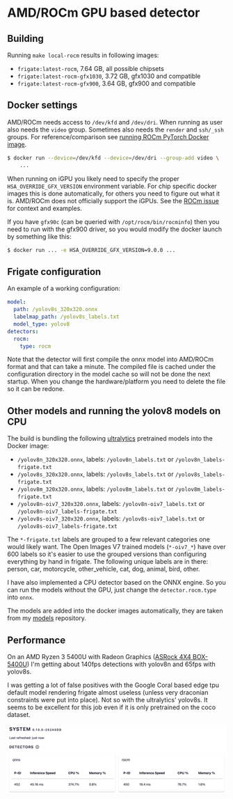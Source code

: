 
# AMD/ROCm GPU based detector

## Building

Running `make local-rocm` results in following images:

- `frigate:latest-rocm`, 7.64 GB, all possible chipsets
- `frigate:latest-rocm-gfx1030`, 3.72 GB, gfx1030 and compatible
- `frigate:latest-rocm-gfx900`, 3.64 GB, gfx900 and compatible

## Docker settings

AMD/ROCm needs access to `/dev/kfd` and `/dev/dri`. When running as user also needs the `video` group. Sometimes also needs the `render` and `ssh/_ssh` groups.
For reference/comparison see [running ROCm PyTorch Docker image](https://rocm.docs.amd.com/projects/install-on-linux/en/develop/how-to/3rd-party/pytorch-install.html#using-docker-with-pytorch-pre-installed).

```bash
$ docker run --device=/dev/kfd --device=/dev/dri --group-add video \
    ...
```

When running on iGPU you likely need to specify the proper `HSA_OVERRIDE_GFX_VERSION` environment variable. For chip specific docker images this is done automatically, for others you need to figure out what it is. AMD/ROCm does not officially support the iGPUs. See the [ROCm issue](https://github.com/ROCm/ROCm/issues/1743) for context and examples.

If you have `gfx90c` (can be queried with `/opt/rocm/bin/rocminfo`) then you need to run with the gfx900 driver, so you would modify the docker launch by something like this:

```bash
$ docker run ... -e HSA_OVERRIDE_GFX_VERSION=9.0.0 ...
```

## Frigate configuration

An example of a working configuration:

```yaml
model:
  path: /yolov8s_320x320.onnx
  labelmap_path: /yolov8s_labels.txt
  model_type: yolov8
detectors:
  rocm:
    type: rocm
```

Note that the detector will first compile the onnx model into AMD/ROCm format and that can take a minute. The compiled file is cached under the configuration directory in the model cache so will not be done the next startup. When you change the hardware/platform you need to delete the file so it can be redone.

## Other models and running the yolov8 models on CPU

The build is bundling the following [ultralytics](https://github.com/ultralytics/ultralytics) pretrained models into the Docker image:

- `/yolov8n_320x320.onnx`, labels: `/yolov8n_labels.txt` or `/yolov8n_labels-frigate.txt`
- `/yolov8s_320x320.onnx`, labels: `/yolov8s_labels.txt` or `/yolov8s_labels-frigate.txt`
- `/yolov8m_320x320.onnx`, labels: `/yolov8m_labels.txt` or `/yolov8m_labels-frigate.txt`
- `/yolov8n-oiv7_320x320.onnx`, labels: `/yolov8n-oiv7_labels.txt` or `/yolov8n-oiv7_labels-frigate.txt`
- `/yolov8s-oiv7_320x320.onnx`, labels: `/yolov8s-oiv7_labels.txt` or `/yolov8s-oiv7_labels-frigate.txt`

The `*-frigate.txt` labels are grouped to a few relevant categories one would likely want. The Open Images V7 trained models (`*-oiv7_*`) have over 600 labels so it's easier to use the grouped versions than configuring everything by hand in frigate. The following unique labels are in there: person, car, motorcycle, other_vehicle, cat, dog, animal, bird, other.

I have also implemented a CPU detector based on the ONNX engine. So you can run the models without the GPU, just change the `detector.rocm.type` into `onnx`.

The models are added into the docker images automatically, they are taken from my [models](https://github.com/harakas/models/tree/main/ultralytics/yolov8.1) repository.

## Performance

On an AMD Ryzen 3 5400U with Radeon Graphics ([ASRock 4X4 BOX-5400U](https://www.asrockind.com/en-gb/4X4%20BOX-5400U)) I'm getting about 140fps detections with yolov8n and 65fps with yolov8s.

I was getting a lot of false positives with the Google Coral based edge tpu default model rendering frigate almost useless (unless very draconian constraints were put into place). Not so with the ultralytics' yolov8s. It seems to be excellent for this job even if it is only pretrained on the coco dataset.

![Sample detectors view at System](detectors.png)

